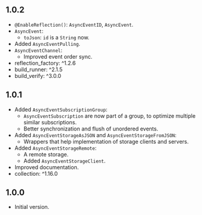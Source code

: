 ## 1.0.2

- `@EnableReflection()`: `AsyncEventID`, `AsyncEvent`.
- `AsyncEvent`:
  - `toJson`: `id` is a `String` now.
- Added `AsyncEventPulling`.
- `AsyncEventChannel`:
  - Improved event order sync. 
- reflection_factory: ^1.2.6
- build_runner: ^2.1.5
- build_verify: ^3.0.0

## 1.0.1

- Added `AsyncEventSubscriptionGroup`:
  - `AsyncEventSubscription` are now part of a group, to optimize multiple similar subscriptions.
  - Better synchronization and flush of unordered events.
- Added `AsyncEventStorageAsJSON` and `AsyncEventStorageFromJSON`:
  - Wrappers that help implementation of storage clients and servers.
- Added `AsyncEventStorageRemote`:
  - A remote storage.
  - Added `AsyncEventStorageClient`.
- Improved documentation.
- collection: ^1.16.0

## 1.0.0

- Initial version.
